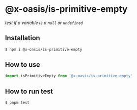 # @x-oasis/is-primitive-empty

_test if a variable is a `null` or `undefined`_

## Installation

```bash
$ npm i @x-oasis/is-primitive-empty
```

## How to use

```typescript
import isPrimitiveEmpty from '@x-oasis/is-primitive-empty'
```

## How to run test

```bash
$ pnpm test
```